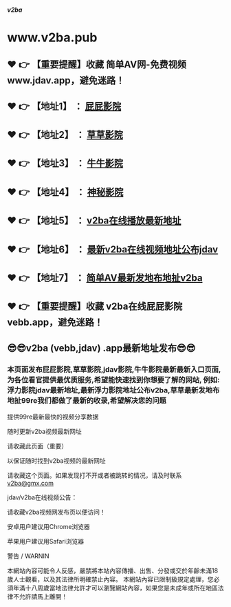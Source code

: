 ##### v2ba
<h1>www.v2ba.pub</h1>
<h2>❤️ 👉 【重要提醒】收藏 简单AV网-免费视频 www.jdav.app，避免迷路！</h2>
<h2>❤️ 👉 【地址1】 ： <a href="https://www.jdavv.com">屁屁影院</a> </h2>
<h2>❤️ 👉 【地址2】 ： <a href="https://www.jdav.club">草草影院</a> </h2>
<h2>❤️ 👉 【地址3】 ： <a href="https://www.jdav.bet">牛牛影院</a> </h2>
<h2>❤️ 👉 【地址4】 ： <a href="https://www.jdav.today">神秘影院</a> </h2>
<h2>❤️ 👉 【地址5】 ： <a href="https://www.jdav.world">v2ba在线播放最新地址</a> </h2>
<h2>❤️ 👉 【地址6】 ： <a href="https://www.jdav.co">最新v2ba在线视频地址公布jdav</a> </h2>
<h2>❤️ 👉 【地址7】 ： <a href="https://www.jdav.space">简单AV最新发地布地扯v2ba</a> </h2>
<h2>❤️ 👉 【重要提醒】收藏 v2ba在线屁屁影院 vebb.app，避免迷路！</h2>
<h2>😎😎v2ba (vebb,jdav) .app最新地址发布😎😎 </h2>

<h3>本页面发布屁屁影院,草草影院,jdav影院,牛牛影院最新最新入口页面,为各位看官提供最优质服务,希望能快速找到你想要了解的网站,
例如:浮力影院jdav最新地址,最新浮力影院地址公布v2ba,草草最新发地布地扯99re我们都做了最新的收录,希望解决您的问题</h3>
</h1>
<p>提供99re最新最快的视频分享数据</p>
<p>随时更新v2ba视频最新网址</p>
<p>请收藏此页面（重要）</p>
<p>以保证随时找到v2ba视频的最新网址</p>
<p>请收藏这个页面。如果发现打不开或者被跳转的情况，请及时联系<a href="mailto:v2ba@gmx.com">v2ba@gmx.com</a></p>
<p>jdav/v2ba在线视频公告：</p>
<p>请收藏v2ba视频网发布页以便访问！</p>
<p>安卓用户建议用Chrome浏览器</p>
<p>苹果用户建议用Safari浏览器</p>
<p>警告 / WARNIN</p>
<p>本網站內容可能令人反感，嚴禁將本站內容傳播、出售、分發或交於年齡未滿18歲人士觀看，以及其法律所明確禁止內容。
本網站內容已限制級規定處理，您必須年滿十八周歲當地法律允許才可以瀏覽網站內容，如果您是未成年或所在地區法律不允許請馬上離開！</p>
